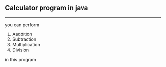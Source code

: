 ## Calculator program in java
--------------------------------
you can perform 

1. Aaddition
2. Subtraction
3. Multiplication
4. Division

in this program


